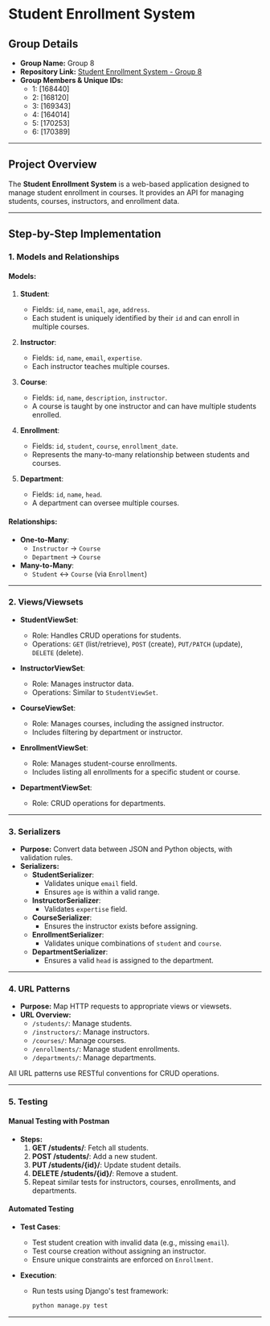 # **Student Enrollment System**

## **Group Details**
- **Group Name:** Group 8
- **Repository Link:** [Student Enrollment System - Group 8](https://github.com/Ganish-lab/Student-Enrollment-System--Group-8)
- **Group Members & Unique IDs:**
  - 1: [168440]
  - 2: [168120]
  - 3: [169343]
  - 4: [164014]
  - 5: [170253]
  - 6: [170389]

---

## **Project Overview**
The **Student Enrollment System** is a web-based application designed to manage student enrollment in courses. It provides an API for managing students, courses, instructors, and enrollment data.

---

## **Step-by-Step Implementation**

### **1. Models and Relationships**
#### **Models:**
1. **Student**:
   - Fields: `id`, `name`, `email`, `age`, `address`.
   - Each student is uniquely identified by their `id` and can enroll in multiple courses.

2. **Instructor**:
   - Fields: `id`, `name`, `email`, `expertise`.
   - Each instructor teaches multiple courses.

3. **Course**:
   - Fields: `id`, `name`, `description`, `instructor`.
   - A course is taught by one instructor and can have multiple students enrolled.

4. **Enrollment**:
   - Fields: `id`, `student`, `course`, `enrollment_date`.
   - Represents the many-to-many relationship between students and courses.

5. **Department**:
   - Fields: `id`, `name`, `head`.
   - A department can oversee multiple courses.

#### **Relationships:**
- **One-to-Many**:
  - `Instructor` → `Course`
  - `Department` → `Course`
- **Many-to-Many**:
  - `Student` ↔ `Course` (via `Enrollment`)

---

### **2. Views/Viewsets**
- **StudentViewSet**:
  - Role: Handles CRUD operations for students.
  - Operations: `GET` (list/retrieve), `POST` (create), `PUT/PATCH` (update), `DELETE` (delete).

- **InstructorViewSet**:
  - Role: Manages instructor data.
  - Operations: Similar to `StudentViewSet`.

- **CourseViewSet**:
  - Role: Manages courses, including the assigned instructor.
  - Includes filtering by department or instructor.

- **EnrollmentViewSet**:
  - Role: Manages student-course enrollments.
  - Includes listing all enrollments for a specific student or course.

- **DepartmentViewSet**:
  - Role: CRUD operations for departments.

---

### **3. Serializers**
- **Purpose:** Convert data between JSON and Python objects, with validation rules.
- **Serializers:**
  - **StudentSerializer**:
    - Validates unique `email` field.
    - Ensures `age` is within a valid range.
  - **InstructorSerializer**:
    - Validates `expertise` field.
  - **CourseSerializer**:
    - Ensures the instructor exists before assigning.
  - **EnrollmentSerializer**:
    - Validates unique combinations of `student` and `course`.
  - **DepartmentSerializer**:
    - Ensures a valid `head` is assigned to the department.

---

### **4. URL Patterns**
- **Purpose:** Map HTTP requests to appropriate views or viewsets.
- **URL Overview:**
  - `/students/`: Manage students.
  - `/instructors/`: Manage instructors.
  - `/courses/`: Manage courses.
  - `/enrollments/`: Manage student enrollments.
  - `/departments/`: Manage departments.

All URL patterns use RESTful conventions for CRUD operations.

---

### **5. Testing**
#### **Manual Testing with Postman**
- **Steps:**
  1. **GET /students/**: Fetch all students.
  2. **POST /students/**: Add a new student.
  3. **PUT /students/{id}/**: Update student details.
  4. **DELETE /students/{id}/**: Remove a student.
  5. Repeat similar tests for instructors, courses, enrollments, and departments.

#### **Automated Testing**
- **Test Cases**:
  - Test student creation with invalid data (e.g., missing `email`).
  - Test course creation without assigning an instructor.
  - Ensure unique constraints are enforced on `Enrollment`.

- **Execution**:
  - Run tests using Django's test framework:
    ```bash
    python manage.py test
    ```



---


